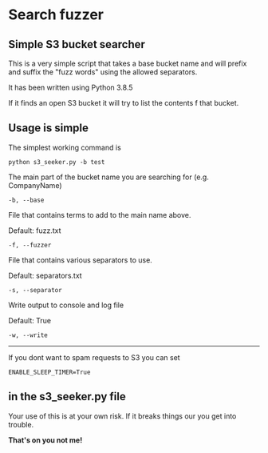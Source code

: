 # Search fuzzer
## Simple S3 bucket searcher

This is a very simple script that takes a base bucket name and will prefix and suffix the "fuzz words" using the allowed separators.

It has been written using Python 3.8.5

If it finds an open S3 bucket it will try to list the contents f that bucket.

## Usage is simple
The simplest working command is

    python s3_seeker.py -b test
 
The main part of the bucket name you are searching for (e.g. CompanyName)

    -b, --base

File that contains terms to add to the main name above.

Default: fuzz.txt

    -f, --fuzzer

File that contains various separators to use.

Default: separators.txt

    -s, --separator

Write output to console and log file

Default: True

    -w, --write

---
If you dont want to spam requests to S3 you can set

    ENABLE_SLEEP_TIMER=True

in the s3_seeker.py file
---
Your use of this is at your own risk. If it breaks things our you get into trouble.

**That's on you not me!**
